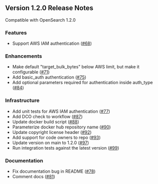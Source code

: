 ## Version 1.2.0 Release Notes

Compatible with OpenSearch 1.2.0

### Features

* Support AWS IAM authentication ([#68](https://github.com/opensearch-project/logstash-output-opensearch/pull/68))

### Enhancements

* Make default "target_bulk_bytes" below AWS limit, but make it configurable ([#71](https://github.com/opensearch-project/logstash-output-opensearch/pull/71))
* Add basic_auth authentication ([#75](https://github.com/opensearch-project/logstash-output-opensearch/pull/75))
* Add optional parameters required for authentication inside auth_type ([#84](https://github.com/opensearch-project/logstash-output-opensearch/pull/84))

### Infrastructure

* Add unit tests for AWS IAM authentication ([#77](https://github.com/opensearch-project/logstash-output-opensearch/pull/77))
* Add DCO check to workflow ([#87](https://github.com/opensearch-project/logstash-output-opensearch/pull/87))
* Update docker build script ([#88](https://github.com/opensearch-project/logstash-output-opensearch/pull/88))
* Parameterize docker hub repository name ([#90](https://github.com/opensearch-project/logstash-output-opensearch/pull/90))
* Update copyright license header ([#92](https://github.com/opensearch-project/logstash-output-opensearch/pull/92))
* Add support for code owners to repo ([#93](https://github.com/opensearch-project/logstash-output-opensearch/pull/93))
* Update version on main to 1.2.0 ([#97](https://github.com/opensearch-project/logstash-output-opensearch/pull/97))
* Run integration tests against the latest version ([#99](https://github.com/opensearch-project/logstash-output-opensearch/pull/99))

### Documentation

* Fix documentation bug in README ([#78](https://github.com/opensearch-project/logstash-output-opensearch/pull/78))
* Comment docs ([#81](https://github.com/opensearch-project/logstash-output-opensearch/pull/81))